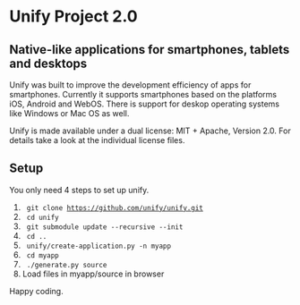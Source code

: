 Unify Project 2.0
=================

Native-like applications for smartphones, tablets and desktops
--------------------------------------------------------------

Unify was built to improve the development efficiency of apps for smartphones. Currently it supports smartphones based on the platforms iOS, Android and WebOS. There is support for deskop operating systems like Windows or Mac OS as well.

Unify is made available under a dual license: MIT + Apache, Version 2.0. For details take a look at the individual license files.

Setup
-----

You only need 4 steps to set up unify.

1. <code> git clone https://github.com/unify/unify.git </code>
2. <code> cd unify </code>
3. <code> git submodule update --recursive --init </code>
4. <code> cd .. </code>
5. <code> unify/create-application.py -n myapp </code>
6. <code> cd myapp </code>
7. <code> ./generate.py source </code>
8. Load files in myapp/source in browser

Happy coding.
